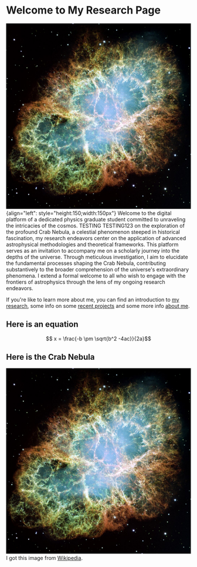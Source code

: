 # Welcome to My Research Page


![Coma cluster](./media/Crab_Nebula.jpg "Crab Nebula"){align="left": style="height:150;width:150px"}
Welcome to the digital platform of a dedicated physics graduate student committed to unraveling the intricacies of the cosmos. 
TESTING TESTING123  on the exploration of the profound Crab Nebula, a celestial phenomenon steeped in historical fascination, my research endeavors center on the application of advanced astrophysical methodologies and theoretical frameworks. 
This platform serves as an invitation to accompany me on a scholarly journey into the depths of the universe. 
Through meticulous investigation, I aim to elucidate the fundamental processes shaping the Crab Nebula, contributing substantively to the broader comprehension of the universe's extraordinary phenomena. 
I extend a formal welcome to all who wish to engage with the frontiers of astrophysics through the lens of my ongoing research endeavors.


If you're like to learn more about me, you can find an introduction to [my research](./reasearch/research_index.md), some info on some [recent projects](./projects/project_index.md) and some more info [about me](./about/about.md).

## Here is an equation

$$ x = \frac{-b \pm \sqrt{b^2 -4ac}}{2a}$$

## Here is the Crab Nebula

[![Crab Nebula](./media/Crab_Nebula.jpg "Crab Nebula")](https://en.wikipedia.org/wiki/Crab_Nebula#)
I got this image from [Wikipedia](https://en.wikipedia.org/wiki/Crab_Nebula).